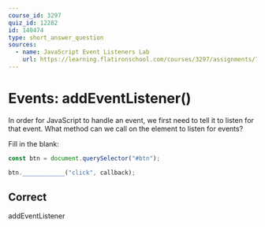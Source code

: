 ```yaml
---
course_id: 3297
quiz_id: 12282
id: 140474
type: short_answer_question
sources:
  - name: JavaScript Event Listeners Lab
    url: https://learning.flatironschool.com/courses/3297/assignments/73929?module_item_id=143601
---
```


# Events: addEventListener()

In order for JavaScript to handle an event, we first need to tell it to listen
for that event. What method can we call on the element to listen for events?

Fill in the blank:

```javascript
const btn = document.querySelector("#btn");

btn.____________("click", callback);
```

## Correct

addEventListener
